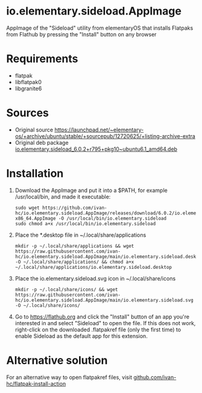 # io.elementary.sideload.AppImage
AppImage of the "Sideload" utility from elementaryOS that installs Flatpaks from Flathub by pressing the "Install" button on any browser

# Requirements
- flatpak
- libflatpak0
- libgranite6

# Sources
- Original source https://launchpad.net/~elementary-os/+archive/ubuntu/stable/+sourcepub/12720625/+listing-archive-extra
- Original deb package [io.elementary.sideload_6.0.2+r795+pkg10~ubuntu6.1_amd64.deb](https://launchpad.net/~elementary-os/+archive/ubuntu/stable/+files/io.elementary.sideload_6.0.2+r795+pkg10~ubuntu6.1_amd64.deb)

# Installation
1. Download the AppImage and put it into a $PATH, for example /usr/local/bin, and made it executable:

       sudo wget https://github.com/ivan-hc/io.elementary.sideload.AppImage/releases/download/6.0.2/io.elementary.sideload-x86_64.AppImage -O /usr/local/bin/io.elementary.sideload
       sudo chmod a+x /usr/local/bin/io.elementary.sideload
     
2. Place the *.desktop file in ~/.local/share/applications

       mkdir -p ~/.local/share/applications && wget https://raw.githubusercontent.com/ivan-hc/io.elementary.sideload.AppImage/main/io.elementary.sideload.desktop -O ~/.local/share/applications/ && chmod a+x ~/.local/share/applications/io.elementary.sideload.desktop
       
3. Place the io.elementary.sideload.svg icon in ~/.local/share/icons

       mkdir -p ~/.local/share/icons/ && wget https://raw.githubusercontent.com/ivan-hc/io.elementary.sideload.AppImage/main/io.elementary.sideload.svg -O ~/.local/share/icons/
       
4. Go to https://flathub.org and click the "Install" button of an app you're interested in and select "Sideload" to open the file. If this does not work, right-click on the downloaded .flatpakref file (only the first time) to enable Sideload as the default app for this extension.

# Alternative solution
For an alternative way to open flatpakref files, visit [github.com/ivan-hc/flatpak-install-action](https://github.com/ivan-hc/flatpak-install-action)
